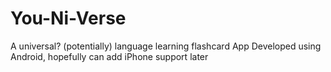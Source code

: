 # You-Ni-Verse
A universal? (potentially) language learning flashcard App
Developed using Android, hopefully can add iPhone support later
